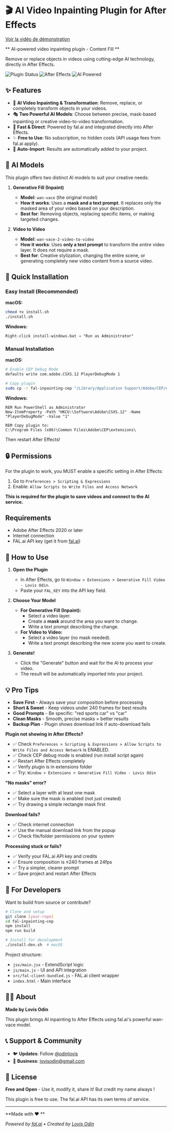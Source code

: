 # 🎬 AI Video Inpainting Plugin for After Effects

[Voir la vidéo de démonstration](./content-fill-video.mp4)

** AI-powered video inpainting plugin - Content Fill **

Remove or replace objects in videos using cutting-edge AI technology, directly in After Effects.

![Plugin Status](https://img.shields.io/badge/Status-Free%20&%20Working-green)
![After Effects](https://img.shields.io/badge/After_Effects-2020+-blue)
![AI Powered](https://img.shields.io/badge/AI-fal.ai-purple)

## ✨ Features

- 🎨 **AI Video Inpainting & Transformation**: Remove, replace, or completely transform objects in your videos.
- 🎭 **Two Powerful AI Models**: Choose between precise, mask-based inpainting or creative video-to-video transformation.
- 🚀 **Fast & Direct**: Powered by fal.ai and integrated directly into After Effects.
- ✨ **Free to Use**: No subscription, no hidden costs (API usage fees from fal.ai apply).
- 🔄 **Auto-Import**: Results are automatically added to your project.

## 🤖 AI Models

This plugin offers two distinct AI models to suit your creative needs:

1.  **Generative Fill (Inpaint)**
    -   **Model**: `wan-vace` (the original model)
    -   **How it works**: Uses a **mask and a text prompt**. It replaces only the masked area of your video based on your description.
    -   **Best for**: Removing objects, replacing specific items, or making targeted changes.

2.  **Video to Video**
    -   **Model**: `wan-vace-2-video-to-video`
    -   **How it works**: Uses **only a text prompt** to transform the *entire* video layer. It does not require a mask.
    -   **Best for**: Creative stylization, changing the entire scene, or generating completely new video content from a source video.



## 🚀 Quick Installation

### Easy Install (Recommended)

**macOS:**
```bash
chmod +x install.sh
./install.sh
```

**Windows:**
```batch
Right-click install-windows.bat → "Run as Administrator"
```

### Manual Installation

**macOS:**
```bash
# Enable CEP Debug Mode
defaults write com.adobe.CSXS.12 PlayerDebugMode 1

# Copy plugin
sudo cp -r fal-inpainting-cep "/Library/Application Support/Adobe/CEP/extensions/com.lovisodin.generativefill"
```

**Windows:**
```batch
REM Run PowerShell as Administrator
New-ItemProperty -Path "HKCU:\Software\Adobe\CSXS.12" -Name "PlayerDebugMode" -Value "1"

REM Copy plugin to:
C:\Program Files (x86)\Common Files\Adobe\CEP\extensions\
```

Then restart After Effects!

## 🔒 Permissions

For the plugin to work, you MUST enable a specific setting in After Effects:

1.  Go to `Preferences > Scripting & Expressions`
2.  Enable: `Allow Scripts to Write Files and Access Network`

**This is required for the plugin to save videos and connect to the AI service.**

## Requirements

- Adobe After Effects 2020 or later
- Internet connection
- FAL.ai API key (get it from [fal.ai](https://fal.ai))

## 🎯 How to Use

1. **Open the Plugin**
   - In After Effects, go to `Window > Extensions > Generative Fill Video - Lovis Odin`.
   - Paste your `FAL_KEY` into the API key field.

2. **Choose Your Model**
   - **For Generative Fill (Inpaint):**
     - Select a video layer.
     - Create a **mask** around the area you want to change.
     - Write a text prompt describing the change.
   - **For Video to Video:**
     - Select a video layer (no mask needed).
     - Write a text prompt describing the new scene you want to create.

3. **Generate!**
   - Click the "Generate" button and wait for the AI to process your video.
   - The result will be automatically imported into your project.

## 💡 Pro Tips

- **Save First** - Always save your composition before processing
- **Short & Sweet** - Keep videos under 240 frames for best results
- **Good Prompts** - Be specific: "red sports car" vs "car"
- **Clean Masks** - Smooth, precise masks = better results
- **Backup Plan** - Plugin shows download link if auto-download fails



**Plugin not showing in After Effects?**
- ✅ Check `Preferences > Scripting & Expressions > Allow Scripts to Write Files and Access Network` is ENABLED.
- ✅ Check CEP debug mode is enabled (run install script again)
- ✅ Restart After Effects completely
- ✅ Verify plugin is in extensions folder
- ✅ Try: `Window > Extensions > Generative Fill Video - Lovis Odin`

**"No masks" error?**
- ✅ Select a layer with at least one mask
- ✅ Make sure the mask is enabled (not just created)
- ✅ Try drawing a simple rectangle mask first

**Download fails?**
- ✅ Check internet connection
- ✅ Use the manual download link from the popup
- ✅ Check file/folder permissions on your system

**Processing stuck or fails?**
- ✅ Verify your FAL.ai API key and credits
- ✅ Ensure composition is ≤240 frames at 24fps
- ✅ Try a simpler, clearer prompt
- ✅ Save project and restart After Effects

## 🔧 For Developers

Want to build from source or contribute?

```bash
# Clone and setup
git clone [your-repo]
cd fal-inpainting-cep
npm install
npm run build

# Install for development  
./install-dev.sh  # macOS
```

Project structure:
- `jsx/main.jsx` - ExtendScript logic
- `js/main.js` - UI and API integration  
- `src/fal-client-bundled.js` - FAL.ai client wrapper
- `index.html` - Main interface

## 🙋‍♂️ About

**Made by Lovis Odin** 

 This plugin brings AI inpainting to After Effects using fal.ai's powerful wan-vace model.


## 📞 Support & Community


- 🐦 **Updates**: Follow [@odinlovis](https://twitter.com/odinlovis)
- 📧 **Business**: lovisodin@gmail.com

## 📄 License

**Free and Open** - Use it, modify it, share it! But credit my name always ! 

This plugin is free to use. The fal.ai API has its own terms of service.

---

**Made with ❤️ **

*Powered by [fal.ai](https://fal.ai) • Created by [Lovis Odin](https://lovis.io)*
